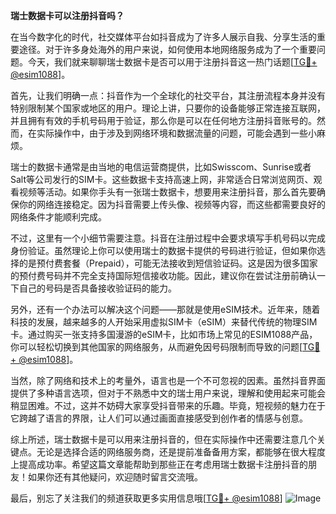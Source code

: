 **瑞士数据卡可以注册抖音吗？**

在当今数字化的时代，社交媒体平台如抖音成为了许多人展示自我、分享生活的重要途径。对于许多身处海外的用户来说，如何使用本地网络服务成为了一个重要问题。今天，我们就来聊聊瑞士数据卡是否可以用于注册抖音这一热门话题[[TG💪+ @esim1088](https://t.me/s/esim1088)]。

首先，让我们明确一点：抖音作为一个全球化的社交平台，其注册流程本身并没有特别限制某个国家或地区的用户。理论上讲，只要你的设备能够正常连接互联网，并且拥有有效的手机号码用于验证，那么你是可以在任何地方注册抖音账号的。然而，在实际操作中，由于涉及到网络环境和数据流量的问题，可能会遇到一些小麻烦。

瑞士的数据卡通常是由当地的电信运营商提供，比如Swisscom、Sunrise或者Salt等公司发行的SIM卡。这些数据卡支持高速上网，非常适合日常浏览网页、观看视频等活动。如果你手头有一张瑞士数据卡，想要用来注册抖音，那么首先要确保你的网络连接稳定。因为抖音需要上传头像、视频等内容，而这些都需要良好的网络条件才能顺利完成。

不过，这里有一个小细节需要注意。抖音在注册过程中会要求填写手机号码以完成身份验证。虽然理论上你可以使用瑞士的数据卡提供的号码进行验证，但如果你选择的是预付费套餐（Prepaid），可能无法接收到短信验证码。这是因为很多国家的预付费号码并不完全支持国际短信接收功能。因此，建议你在尝试注册前确认一下自己的号码是否具备接收验证码的能力。

另外，还有一个办法可以解决这个问题——那就是使用eSIM技术。近年来，随着科技的发展，越来越多的人开始采用虚拟SIM卡（eSIM）来替代传统的物理SIM卡。通过购买一张支持多国漫游的eSIM卡，比如市场上常见的ESIM1088产品，你可以轻松切换到其他国家的网络服务，从而避免因号码限制而导致的问题[[TG💪+ @esim1088](https://t.me/s/esim1088)]。

当然，除了网络和技术上的考量外，语言也是一个不可忽视的因素。虽然抖音界面提供了多种语言选项，但对于不熟悉中文的瑞士用户来说，理解和使用起来可能会稍显困难。不过，这并不妨碍大家享受抖音带来的乐趣。毕竟，短视频的魅力在于它跨越了语言的界限，让人们可以通过画面直接感受到创作者的情感与创意。

综上所述，瑞士数据卡是可以用来注册抖音的，但在实际操作中还需要注意几个关键点。无论是选择合适的网络服务商，还是提前准备备用方案，都能够在很大程度上提高成功率。希望这篇文章能帮助到那些正在考虑用瑞士数据卡注册抖音的朋友！如果你还有其他疑问，欢迎随时留言交流哦。

最后，别忘了关注我们的频道获取更多实用信息哦[[TG💪+ @esim1088](https://t.me/s/esim1088)] ![Image](https://i.postimg.cc/4NQfJmqS/Snipaste-2025-05-13-00-14-12.png)